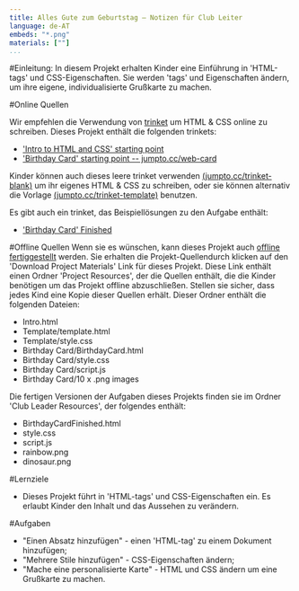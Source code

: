 ```yaml
---
title: Alles Gute zum Geburtstag — Notizen für Club Leiter
language: de-AT
embeds: "*.png"
materials: [""]
...
```


#Einleitung:
In diesem Projekt erhalten Kinder eine Einführung in 'HTML-tags' und CSS-Eigenschaften. Sie werden 'tags' und Eigenschaften ändern, um ihre eigene, individualisierte Grußkarte zu machen.

#Online Quellen

Wir empfehlen die Verwendung von [trinket](https://trinket.io/) um HTML & CSS online zu schreiben. Dieses Projekt enthält die folgenden trinkets:

+ ['Intro to HTML and CSS' starting point](https://trinket.io/html/850a678202)
+ ['Birthday Card' starting point  -- jumpto.cc/web-card](http://jumpto.cc/web-card)

Kinder können auch dieses leere trinket verwenden [(jumpto.cc/trinket-blank)](http://jumpto.cc/trinket-blank) um ihr eigenes HTML & CSS zu schreiben, oder sie können alternativ die Vorlage  [(jumpto.cc/trinket-template)](http://jumpto.cc/trinket-template) benutzen.

Es gibt auch ein trinket, das Beispiellösungen zu den Aufgabe enthält:

+ ['Birthday Card' Finished](https://trinket.io/html/e996dc0380)

#Offline Quellen
Wenn sie es wünschen, kann dieses Projekt auch  [offline fertiggestellt](../html-css.html) werden. Sie erhalten die Projekt-Quellendurch klicken auf den 'Download Project Materials' Link für dieses Projekt. Diese Link enthält einen Ordner 'Project Resources', der die Quellen enthält, die die Kinder benötigen um das Projekt offline abzuschließen. Stellen sie sicher, dass jedes Kind eine Kopie dieser Quellen erhält. Dieser Ordner enthält die folgenden Dateien:

+ Intro.html
+ Template/template.html
+ Template/style.css
+ Birthday Card/BirthdayCard.html
+ Birthday Card/style.css
+ Birthday Card/script.js
+ Birthday Card/10 x .png images

Die fertigen Versionen der Aufgaben dieses Projekts finden sie im Ordner 'Club Leader Resources', der folgendes enthält:

+ BirthdayCardFinished.html
+ style.css
+ script.js
+ rainbow.png
+ dinosaur.png

#Lernziele
+ Dieses Projekt führt in 'HTML-tags' und CSS-Eigenschaften ein. Es erlaubt Kinder den Inhalt und das Aussehen zu verändern.

#Aufgaben
+ "Einen Absatz hinzufügen" - einen 'HTML-tag' zu einem Dokument hinzufügen;
+ "Mehrere Stile hinzufügen" - CSS-Eigenschaften ändern;
+ "Mache eine personalisierte Karte" - HTML und CSS ändern um eine Grußkarte zu machen.
